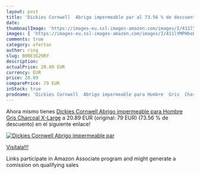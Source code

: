 ```yaml
---
layout: post
title: 'Dickies Cornwell  Abrigo impermeable par al 73.56 % de descuento'
date: 
thumbnailImage: 'https://images-eu.ssl-images-amazon.com/images/I/411lYMPHboL._SL200_.jpg'
images: [ 'https://images-eu.ssl-images-amazon.com/images/I/411lYMPHboL._SL200_.jpg' ]
comments: true
category: ofertas
author: ring
slug: B00E3G29RY
description:
actualPrice: 20.89 EUR
currency: EUR
price: 20.89
comparePrice: 79 EUR
inStock: true
prodname: 'Dickies Cornwell  Abrigo impermeable para Hombre  Gris  Charcoal   X-Large'
---
```


Ahora mismo tienes [Dickies Cornwell  Abrigo impermeable para Hombre  Gris  Charcoal   X-Large](https://www.amazon.es/dp/B00E3G29RY/?tag=tolees-21) a 20.89 EUR (original: 79 EUR) (73.56 %  de descuento) en el siguiente enlace!

[![Dickies Cornwell  Abrigo impermeable par](https://images-eu.ssl-images-amazon.com/images/I/411lYMPHboL._SL200_.jpg)](https://www.amazon.es/dp/B00E3G29RY/?tag=tolees-21)

[Visítala!!!](https://www.amazon.es/dp/B00E3G29RY/?tag=tolees-21)

Links participate in Amazon Associate program and might generate a comission on qualifying sales

